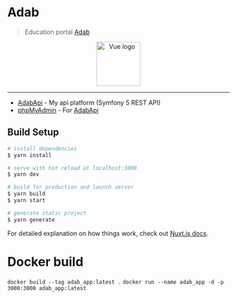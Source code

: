 # Adab

> Education portal [Adab](https://adab.ga/)

<p align="center">
    <a href="https://adab.ga/" target="_blank" rel="noopener noreferrer">
        <img width="100" src="https://adab.ga/_nuxt/assets/images/adab-logo.svg" alt="Vue logo">
    </a>
</p>

****
- [AdabApi](https://adabapi.ga/) - My api platform (Symfony 5 REST API)
- [phpMyAdmin](https://adabapi.ga/phpmyadmin/) - For [AdabApi](https://adabapi.ga/)


## Build Setup

```bash
# install dependencies
$ yarn install

# serve with hot reload at localhost:3000
$ yarn dev

# build for production and launch server
$ yarn build
$ yarn start

# generate static project
$ yarn generate
```

For detailed explanation on how things work, check out [Nuxt.js docs](https://nuxtjs.org).

# Docker build

`docker build --tag adab_app:latest .`
`docker run --name adab_app -d -p 3000:3000 adab_app:latest`
